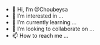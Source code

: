 - 👋 Hi, I’m @Choubeysa
- 👀 I’m interested in ...
- 🌱 I’m currently learning ...
- 💞️ I’m looking to collaborate on ...
- 📫 How to reach me ...

<!---
Choubeysa/Choubeysa is a ✨ special ✨ repository because its `README.md` (this file) appears on your GitHub profile.
You can click the Preview link to take a look at your changes.
--->
